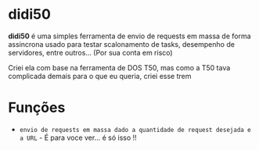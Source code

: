 # didi50

**didi50** é uma simples ferramenta de envio de requests em massa de forma assincrona
usado para testar scalonamento de tasks, desempenho de servidores, entre outros... (Por sua conta em risco)

Criei ela com base na ferramenta de DOS T50, mas como a T50 tava complicada demais para o que eu queria, criei esse trem

# Funções

* `envio de requests em massa dado a quantidade de request desejada e a URL` - É para voce ver... é só isso !!